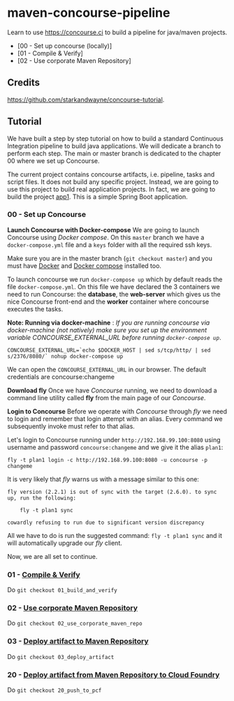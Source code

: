 # maven-concourse-pipeline

Learn to use https://concourse.ci to build a pipeline for java/maven projects.

* [00 - Set up concourse (locally)]
* [01 - Compile & Verify]
* [02 - Use corporate Maven Repository]

## Credits

https://github.com/starkandwayne/concourse-tutorial.


## Tutorial

We have built a step by step tutorial on how to build a standard Continuous Integration pipeline to build java applications.
We will dedicate a branch to perform each step. The main or master branch is dedicated to the chapter 00 where we set up Concourse.

The current project contains concourse artifacts, i.e. pipeline, tasks and script files. It does not build any specific project. Instead, we are going to use this project to build real application projects. In fact, we are going to build the project [app1](https://github.com/MarcialRosales/maven-concourse-pipeline-app1). This is a simple Spring Boot application.

### 00 - Set up Concourse

**Launch Concourse with Docker-compose**
We are going to launch Concourse using *Docker compose*. On this `master` branch
 we have a `docker-compose.yml` file and a `keys` folder with all the required ssh keys.

Make sure you are in the master branch (`git checkout master`) and you must have [Docker](https://docs.docker.com/engine/installation/)
and [Docker compose](https://docs.docker.com/compose/install/) installed too.

To launch concourse we run `docker-compose up` which by default reads the file `docker-compose.yml`. On this file we have declared the 3 containers we need to run Concourse: the **database**, the **web-server** which gives us the nice Concourse front-end and the **worker** container where concourse executes the tasks.

**Note: Running via docker-machine** : *If you are running concourse via docker-machine (not natively) make sure you set up the environment variable CONCOURSE_EXTERNAL_URL before running `docker-compose up`*.

```
CONCOURSE_EXTERNAL_URL=`echo $DOCKER_HOST | sed s/tcp/http/ | sed s/2376/8080/` nohup docker-compose up
```
We can open the `CONCOURSE_EXTERNAL_URL` in our browser. The default credentials are concourse:changeme

**Download fly**
Once we have *Concourse* running, we need to download a command line utility called **fly** from the main page of our *Concourse*.

**Login to Concourse**
Before we operate with *Concourse* through *fly* we need to login and remember that login attempt with an alias. Every command we subsequently invoke must refer to that alias.

Let's login to Concourse running under `http://192.168.99.100:8080` using username and password `concourse:changeme` and we give it the alias `plan1`:
```
fly -t plan1 login -c http://192.168.99.100:8080 -u concourse -p changeme
```

It is very likely that *fly* warns us with a message similar to this one:
```
fly version (2.2.1) is out of sync with the target (2.6.0). to sync up, run the following:

    fly -t plan1 sync

cowardly refusing to run due to significant version discrepancy
```

All we have to do is run the suggested command: `fly -t plan1 sync` and it will automatically upgrade our *fly* client.

Now, we are all set to continue.

### 01 - [Compile & Verify](https://github.com/MarcialRosales/maven-concourse-pipeline/tree/01_build_and_verify)

Do `git checkout 01_build_and_verify`

### 02 - [Use corporate Maven Repository](https://github.com/MarcialRosales/maven-concourse-pipeline/tree/02_use_corporate_maven_repo)

Do `git checkout 02_use_corporate_maven_repo`

### 03 - [Deploy artifact to Maven Repository](https://github.com/MarcialRosales/maven-concourse-pipeline/tree/03_deploy_artifact)

Do `git checkout 03_deploy_artifact`

### 20 - [Deploy artifact from Maven Repository to Cloud Foundry](https://github.com/MarcialRosales/maven-concourse-pipeline/tree/20_push_to_pcf)

Do `git checkout 20_push_to_pcf`
